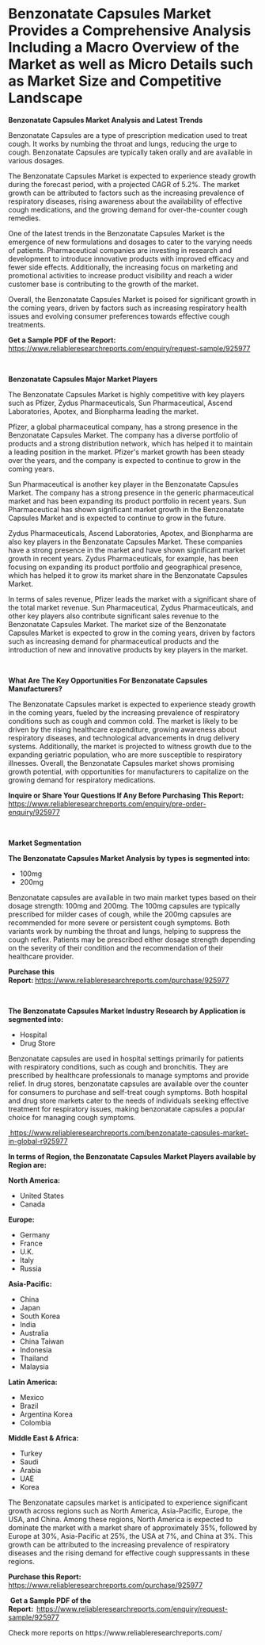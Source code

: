 <p><h1>Benzonatate Capsules Market Provides a Comprehensive Analysis Including a Macro Overview of the Market as well as Micro Details such as Market Size and Competitive Landscape</h1></p><p><strong>Benzonatate Capsules Market Analysis and Latest Trends</strong></p>
<p><p>Benzonatate Capsules are a type of prescription medication used to treat cough. It works by numbing the throat and lungs, reducing the urge to cough. Benzonatate Capsules are typically taken orally and are available in various dosages.</p><p>The Benzonatate Capsules Market is expected to experience steady growth during the forecast period, with a projected CAGR of 5.2%. The market growth can be attributed to factors such as the increasing prevalence of respiratory diseases, rising awareness about the availability of effective cough medications, and the growing demand for over-the-counter cough remedies.</p><p>One of the latest trends in the Benzonatate Capsules Market is the emergence of new formulations and dosages to cater to the varying needs of patients. Pharmaceutical companies are investing in research and development to introduce innovative products with improved efficacy and fewer side effects. Additionally, the increasing focus on marketing and promotional activities to increase product visibility and reach a wider customer base is contributing to the growth of the market.</p><p>Overall, the Benzonatate Capsules Market is poised for significant growth in the coming years, driven by factors such as increasing respiratory health issues and evolving consumer preferences towards effective cough treatments.</p></p>
<p><strong>Get a Sample PDF of the Report:&nbsp;</strong> <a href="https://www.reliableresearchreports.com/enquiry/request-sample/925977">https://www.reliableresearchreports.com/enquiry/request-sample/925977</a></p>
<p>&nbsp;</p>
<p><strong>Benzonatate Capsules Major Market Players</strong></p>
<p><p>The Benzonatate Capsules Market is highly competitive with key players such as Pfizer, Zydus Pharmaceuticals, Sun Pharmaceutical, Ascend Laboratories, Apotex, and Bionpharma leading the market. </p><p>Pfizer, a global pharmaceutical company, has a strong presence in the Benzonatate Capsules Market. The company has a diverse portfolio of products and a strong distribution network, which has helped it to maintain a leading position in the market. Pfizer's market growth has been steady over the years, and the company is expected to continue to grow in the coming years.</p><p>Sun Pharmaceutical is another key player in the Benzonatate Capsules Market. The company has a strong presence in the generic pharmaceutical market and has been expanding its product portfolio in recent years. Sun Pharmaceutical has shown significant market growth in the Benzonatate Capsules Market and is expected to continue to grow in the future.</p><p>Zydus Pharmaceuticals, Ascend Laboratories, Apotex, and Bionpharma are also key players in the Benzonatate Capsules Market. These companies have a strong presence in the market and have shown significant market growth in recent years. Zydus Pharmaceuticals, for example, has been focusing on expanding its product portfolio and geographical presence, which has helped it to grow its market share in the Benzonatate Capsules Market.</p><p>In terms of sales revenue, Pfizer leads the market with a significant share of the total market revenue. Sun Pharmaceutical, Zydus Pharmaceuticals, and other key players also contribute significant sales revenue to the Benzonatate Capsules Market. The market size of the Benzonatate Capsules Market is expected to grow in the coming years, driven by factors such as increasing demand for pharmaceutical products and the introduction of new and innovative products by key players in the market.</p></p>
<p>&nbsp;</p>
<p><strong>What Are The Key Opportunities For Benzonatate Capsules Manufacturers?</strong></p>
<p><p>The Benzonatate Capsules market is expected to experience steady growth in the coming years, fueled by the increasing prevalence of respiratory conditions such as cough and common cold. The market is likely to be driven by the rising healthcare expenditure, growing awareness about respiratory diseases, and technological advancements in drug delivery systems. Additionally, the market is projected to witness growth due to the expanding geriatric population, who are more susceptible to respiratory illnesses. Overall, the Benzonatate Capsules market shows promising growth potential, with opportunities for manufacturers to capitalize on the growing demand for respiratory medications.</p></p>
<p><strong>Inquire or Share Your Questions If Any Before Purchasing This Report:</strong> <a href="https://www.reliableresearchreports.com/enquiry/pre-order-enquiry/925977">https://www.reliableresearchreports.com/enquiry/pre-order-enquiry/925977</a></p>
<p>&nbsp;</p>
<p><strong>Market Segmentation</strong></p>
<p><strong>The Benzonatate Capsules Market Analysis by types is segmented into:</strong></p>
<p><ul><li>100mg</li><li>200mg</li></ul></p>
<p><p>Benzonatate capsules are available in two main market types based on their dosage strength: 100mg and 200mg. The 100mg capsules are typically prescribed for milder cases of cough, while the 200mg capsules are recommended for more severe or persistent cough symptoms. Both variants work by numbing the throat and lungs, helping to suppress the cough reflex. Patients may be prescribed either dosage strength depending on the severity of their condition and the recommendation of their healthcare provider.</p></p>
<p><strong>Purchase this Report:&nbsp;</strong><a href="https://www.reliableresearchreports.com/purchase/925977">https://www.reliableresearchreports.com/purchase/925977</a></p>
<p>&nbsp;</p>
<p><strong>The Benzonatate Capsules Market Industry Research by Application is segmented into:</strong></p>
<p><ul><li>Hospital</li><li>Drug Store</li></ul></p>
<p><p>Benzonatate capsules are used in hospital settings primarily for patients with respiratory conditions, such as cough and bronchitis. They are prescribed by healthcare professionals to manage symptoms and provide relief. In drug stores, benzonatate capsules are available over the counter for consumers to purchase and self-treat cough symptoms. Both hospital and drug store markets cater to the needs of individuals seeking effective treatment for respiratory issues, making benzonatate capsules a popular choice for managing cough symptoms.</p></p>
<p><a href="https://www.reliableresearchreports.com/benzonatate-capsules-market-in-global-r925977">&nbsp;https://www.reliableresearchreports.com/benzonatate-capsules-market-in-global-r925977</a></p>
<p><strong>In terms of Region, the Benzonatate Capsules Market Players available by Region are:</strong></p>
<p>
    <p> <strong> North America: </strong>
        <ul>
            <li>United States</li>
            <li>Canada</li>
        </ul>
        </p> 
    <p> <strong> Europe: </strong>
        <ul>
            <li>Germany</li>
            <li>France</li>
            <li>U.K.</li>
            <li>Italy</li>
            <li>Russia</li>
        </ul>
        </p> 
    <p> <strong> Asia-Pacific: </strong>
        <ul>
            <li>China</li>
            <li>Japan</li>
            <li>South Korea</li>
            <li>India</li>
            <li>Australia</li>
            <li>China Taiwan</li>
            <li>Indonesia</li>
            <li>Thailand</li>
            <li>Malaysia</li>
        </ul>
        </p> 
    <p> <strong> Latin America: </strong>
        <ul>
            <li>Mexico</li>
            <li>Brazil</li>
            <li>Argentina Korea</li>
            <li>Colombia</li>
        </ul>
        </p> 
    <p> <strong> Middle East & Africa: </strong>
        <ul>
            <li>Turkey</li>
            <li>Saudi</li>
            <li>Arabia</li>
            <li>UAE</li>
            <li>Korea</li>
        </ul>
    </p>
    </p>
<p><p>The Benzonatate capsules market is anticipated to experience significant growth across regions such as North America, Asia-Pacific, Europe, the USA, and China. Among these regions, North America is expected to dominate the market with a market share of approximately 35%, followed by Europe at 30%, Asia-Pacific at 25%, the USA at 7%, and China at 3%. This growth can be attributed to the increasing prevalence of respiratory diseases and the rising demand for effective cough suppressants in these regions.</p></p>
<p><strong>Purchase this Report: </strong><a href="https://www.reliableresearchreports.com/purchase/925977">https://www.reliableresearchreports.com/purchase/925977</a></p>
<p>&nbsp;<strong>Get a Sample PDF of the Report:&nbsp;&nbsp;</strong><a href="https://www.reliableresearchreports.com/enquiry/request-sample/925977">https://www.reliableresearchreports.com/enquiry/request-sample/925977</a></p>
<p><strong></strong></p>
<p>Check more reports on https://www.reliableresearchreports.com/</p>